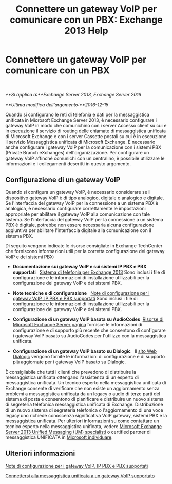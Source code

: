 ﻿---
title: 'Connettere un gateway VoIP per comunicare con un PBX: Exchange 2013 Help'
TOCTitle: Connettere un gateway VoIP per comunicare con un PBX
ms:assetid: 76bcdc54-3ec2-408a-bdbe-37826580dd62
ms:mtpsurl: https://technet.microsoft.com/it-it/library/Aa998872(v=EXCHG.150)
ms:contentKeyID: 50555611
ms.date: 05/22/2018
mtps_version: v=EXCHG.150
ms.translationtype: MT
---

# Connettere un gateway VoIP per comunicare con un PBX

 

_**Si applica a:**Exchange Server 2013, Exchange Server 2016_

_**Ultima modifica dell'argomento:**2016-12-15_

Quando si configurano le reti di telefonia e dati per la messaggistica unificata in Microsoft Exchange Server 2013, è necessario configurare i gateway VoIP in modo che comunichino con i server Accesso client su cui è in esecuzione il servizio di routing delle chiamate di messaggistica unificata di Microsoft Exchange e con i server Cassette postali su cui è in esecuzione il servizio Messaggistica unificata di Microsoft Exchange. È necessario anche configurare i gateway VoIP per la comunicazione con i sistemi PBX (Private Branch eXchanges) dell'organizzazione. Per configurare un gateway VoIP affinché comunichi con un centralino, è possibile utilizzare le informazioni e i collegamenti descritti in questo argomento.

## Configurazione di un gateway VoIP

Quando si configura un gateway VoIP, è necessario considerare se il dispositivo gateway VoIP è di tipo analogico, digitale o analogico e digitale. Se l'interfaccia del gateway VoIP per la connessione a un sistema PBX è analogica, è necessario configurare correttamente le impostazioni appropriate per abilitare il gateway VoIP alla comunicazione con tale sistema. Se l'interfaccia del gateway VoIP per la connessione a un sistema PBX è digitale, potrebbe non essere necessaria alcuna configurazione aggiuntiva per abilitare l'interfaccia digitale alla comunicazione con il sistema PBX.

Di seguito vengono indicate le risorse consigliate in Exchange TechCenter che forniscono informazioni utili per la corretta configurazione dei gateway VoIP e dei sistemi PBX:

  - **Documentazione sui gateway VoIP e sui sistemi IP PBX e PBX supportati**   [Sistema di telefonia per Exchange 2013](telephony-advisor-for-exchange-2013-exchange-2013-help.md) Sono inclusi i file di configurazione e le informazioni di installazione utilizzabili per la configurazione dei gateway VoIP e dei sistemi PBX.

  - **Note tecniche e di configurazione**   [Note di configurazione per i gateway VoIP, IP PBX e PBX supportati](configuration-notes-for-supported-voip-gateways-ip-pbxs-and-pbxs-exchange-2013-help.md) Sono inclusi i file di configurazione e le informazioni di installazione utilizzabili per la configurazione dei gateway VoIP e dei sistemi PBX.

  - **Configurazione di un gateway VoIP basata su AudioCodes**  [Risorse di Microsoft Exchange Server pagina](https://www.audiocodes.com/solutions/microsoft/exchange-server) fornisce le informazioni di configurazione e di supporto più recente che consentono di configurare i gateway VoIP basato su AudioCodes per l'utilizzo con la messaggistica unificata.

  - **Configurazione di un gateway VoIP basato su Dialogic**   Il [sito Web Dialogic](https://www.dialogic.com/) vengono fornite le informazioni di configurazione e di supporto più aggiornate per i gateway VoIP basato su Dialogic.

È consigliabile che tutti i clienti che prevedono di distribuire la messaggistica unificata ottengano l'assistenza di un esperto di messaggistica unificata. Un tecnico esperto nella messaggistica unificata di Exchange consente di verificare che non esiste un aggiornamento senza problemi a messaggistica unificata da un legacy o audio di terze parti del sistema di posta e consentono di pianificare e distribuire un nuovo sistema di segreteria telefonica messaggistica unificata di Exchange. Distribuzione di un nuovo sistema di segreteria telefonica o l'aggiornamento di una voce legacy uno richiede conoscenza significativa VoIP gateway, sistemi PBX e la messaggistica unificata. Per ulteriori informazioni su come contattare un tecnico esperto nella messaggistica unificata, vedere [Microsoft Exchange Server 2013 Unified Messaging (UM) specialisti](http://go.microsoft.com/fwlink/p/?linkid=262708) o certified partner di messaggistica UNIFICATA in [Microsoft individuare](https://go.microsoft.com/fwlink/p/?linkid=261951).

## Ulteriori informazioni

[Note di configurazione per i gateway VoIP, IP PBX e PBX supportati](configuration-notes-for-supported-voip-gateways-ip-pbxs-and-pbxs-exchange-2013-help.md)

[Connettersi alla messaggistica unificata a un gateway VoIP supportato](connect-um-to-a-supported-voip-gateway-exchange-2013-help.md)

